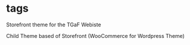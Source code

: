 # tags
Storefront theme for the TGaF Webiste

Child Theme based of Storefront (WooCommerce for Wordpress Theme)
